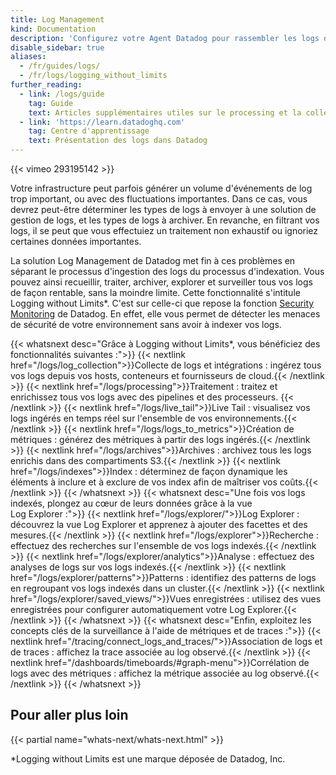 ```yaml
---
title: Log Management
kind: Documentation
description: 'Configurez votre Agent Datadog pour rassembler les logs de votre host, de vos conteneurs et de vos services.'
disable_sidebar: true
aliases:
  - /fr/guides/logs/
  - /fr/logs/logging_without_limits
further_reading:
  - link: /logs/guide
    tag: Guide
    text: Articles supplémentaires utiles sur le processing et la collecte de logs.
  - link: 'https://learn.datadoghq.com'
    tag: Centre d'apprentissage
    text: Présentation des logs dans Datadog
---
```

{{< vimeo 293195142 >}}

Votre infrastructure peut parfois générer un volume d'événements de log trop important, ou avec des fluctuations importantes. Dans ce cas, vous devrez peut-être déterminer les types de logs à envoyer à une solution de gestion de logs, et les types de logs à archiver. En revanche, en filtrant vos logs, il se peut que vous effectuiez un traitement non exhaustif ou ignoriez certaines données importantes.

La solution Log Management de Datadog met fin à ces problèmes en séparant le processus d'ingestion des logs du processus d'indexation. Vous pouvez ainsi recueillir, traiter, archiver, explorer et surveiller tous vos logs de façon rentable, sans la moindre limite. Cette fonctionnalité s'intitule Logging without Limits*. C'est sur celle-ci que repose la fonction [Security Monitoring][1] de Datadog. En effet, elle vous permet de détecter les menaces de sécurité de votre environnement sans avoir à indexer vos logs.

{{< whatsnext desc="Grâce à Logging without Limits*, vous bénéficiez des fonctionnalités suivantes :">}}
  {{< nextlink href="/logs/log_collection">}}Collecte de logs et intégrations : ingérez tous vos logs depuis vos hosts, conteneurs et fournisseurs de cloud.{{< /nextlink >}}
  {{< nextlink href="/logs/processing">}}Traitement : traitez et enrichissez tous vos logs avec des pipelines et des processeurs. {{< /nextlink >}}
  {{< nextlink href="/logs/live_tail">}}Live Tail : visualisez vos logs ingérés en temps réel sur l'ensemble de vos environnements.{{< /nextlink >}}
  {{< nextlink href="/logs/logs_to_metrics">}}Création de métriques : générez des métriques à partir des logs ingérés.{{< /nextlink >}}
  {{< nextlink href="/logs/archives">}}Archives : archivez tous les logs enrichis dans des compartiments S3.{{< /nextlink >}}
  {{< nextlink href="/logs/indexes">}}Index : déterminez de façon dynamique les éléments à inclure et à exclure de vos index afin de maîtriser vos coûts.{{< /nextlink >}}
{{< /whatsnext >}}
{{< whatsnext desc="Une fois vos logs indexés, plongez au cœur de leurs données grâce à la vue Log Explorer :">}}
  {{< nextlink href="/logs/explorer/">}}Log Explorer : découvrez la vue Log Explorer et apprenez à ajouter des facettes et des mesures.{{< /nextlink >}}
  {{< nextlink href="/logs/explorer">}}Recherche : effectuez des recherches sur l'ensemble de vos logs indexés.{{< /nextlink >}}
  {{< nextlink href="/logs/explorer/analytics">}}Analyse : effectuez des analyses de logs sur vos logs indexés.{{< /nextlink >}}
  {{< nextlink href="/logs/explorer/patterns">}}Patterns : identifiez des patterns de logs en regroupant vos logs indexés dans un cluster.{{< /nextlink >}}
  {{< nextlink href="/logs/explorer/saved_views/">}}Vues enregistrées : utilisez des vues enregistrées pour configurer automatiquement votre Log Explorer.{{< /nextlink >}}
{{< /whatsnext >}}
{{< whatsnext desc="Enfin, exploitez les concepts clés de la surveillance à l'aide de métriques et de traces :">}}
  {{< nextlink href="/tracing/connect_logs_and_traces/">}}Association de logs et de traces : affichez la trace associée au log observé.{{< /nextlink >}}
  {{< nextlink href="/dashboards/timeboards/#graph-menu">}}Corrélation de logs avec des métriques : affichez la métrique associée au log observé.{{< /nextlink >}}
{{< /whatsnext >}}

## Pour aller plus loin

{{< partial name="whats-next/whats-next.html" >}}


\*Logging without Limits est une marque déposée de Datadog, Inc.

[1]: /fr/security_monitoring